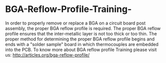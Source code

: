 # BGA-Reflow-Profile-Training-
 In order to properly remove or replace a BGA on a circuit board post assembly, the proper BGA reflow profile is required. The proper BGA reflow profile ensures that the inter-metallic layer is not too thick or too thin. The proper method for determining the proper BGA reflow profile begins and ends with a "solder sample" board in which thermocouples are embedded into the PCB. To know more about BGA reflow profile Training please visit us: http://articles.org/bga-reflow-profile/
